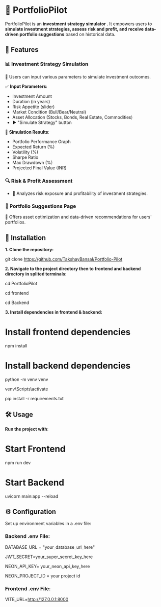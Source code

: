 # 🚀 PortfolioPilot

PortfolioPilot is an **investment strategy simulator** . It empowers users to **simulate investment strategies, assess risk and profit, and receive data-driven portfolio suggestions** based on historical data.

## 🌟 Features

### 📊 Investment Strategy Simulation
🔹 Users can input various parameters to simulate investment outcomes.

✅ **Input Parameters:**
-  Investment Amount
-  Duration (in years)
-  Risk Appetite (slider)
-  Market Condition (Bull/Bear/Neutral)
-  Asset Allocation (Stocks, Bonds, Real Estate, Commodities)
- ▶ "Simulate Strategy" button

📌 **Simulation Results:**
-  Portfolio Performance Graph
-  Expected Return (%)
-  Volatility (%)
-  Sharpe Ratio
-  Max Drawdown (%)
-  Projected Final Value (INR)

### 🔍 Risk & Profit Assessment
- 🏦 Analyzes risk exposure and profitability of investment strategies.

### 📌 Portfolio Suggestions Page
🔸 Offers asset optimization and data-driven recommendations for users' portfolios.

## 🚀 Installation

**1. Clone the repository:**
 
   git clone https://github.com/TakshayBansal/Portfolio-Pilot
   
**2. Navigate to the project directory then to frontend and backend directory in splited terminals:**
  
   cd PortfolioPilot
   
   cd frontend
   
   cd Backend
   
**3. Install dependencies in frontend & backend:**


# Install frontend dependencies
npm install 

# Install backend dependencies
python -m venv venv 

venv\Scripts\activate

pip install -r requirements.txt


## 🛠 Usage

**Run the project with:**


# Start Frontend 
npm run dev

# Start Backend
uvicorn main:app --reload


## ⚙️ Configuration

Set up environment variables in a .env file:

### Backend .env File:


DATABASE_URL = "your_database_url_here"

JWT_SECRET=your_super_secret_key_here

NEON_API_KEY= your_neon_api_key_here

NEON_PROJECT_ID = your project id


### Frontend .env File:


VITE_URL=http://127.0.0.1:8000
